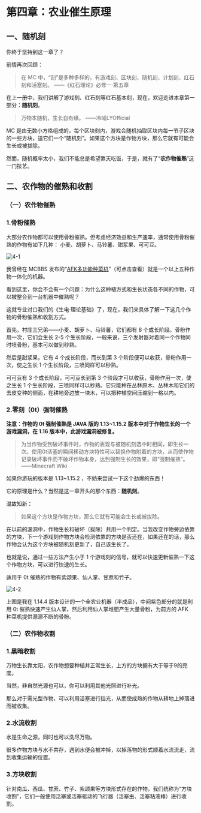 # 第四章：农业催生原理

## 一、随机刻

你终于坚持到这一章了？

前情再次回顾：

> 在 MC 中，“刻”是多种多样的，有游戏刻、区块刻、随机刻、计划刻、红石刻和活塞刻。
> ——《红石理论》必修一·第五章

在上一册中，我们讲解了游戏刻、红石刻等红石基本刻，现在，欢迎走进本章第一部分：**随机刻**。

> 万物本随机，生长自有缘。
> ——冷域LYOfficial

MC 是由无数小方格组成的，每个区块刻内，游戏会随机抽取区块内每一节子区块的一些方块，送它们一个“随机刻”。如果这个方块是作物方块，那么它就有可能会生长或被拔除。

然而，随机概率太小，我们不能总是希望靠天吃饭，于是，就有了“**农作物催熟**”这一门技艺。

## 二、农作物的催熟和收割

### （一）农作物催熟

### 1.骨粉催熟

大部分农作物都可以使用骨粉催熟。但考虑经济效益和生产速率，通常使用骨粉催熟的作物有如下几种：
小麦、胡萝卜、马铃薯、甜浆果、可可豆。

![4-1](https://attachment.mcbbs.net/data/myattachment/forum/202312/01/232217khl9bjhlhcmp9818.png)

我曾经在 MCBBS 发布的“[AFK多功能种菜机](https://www.mcbbs.net/thread-1347870-1-1.html)”（可点击查看）就是一个以上五种作物一体化的机器。

看到这里，你会不会有一个问题：为什么这种植方式和生长状态各不同的作物，可以被整合到一台机器中催熟呢？

这就专业对口我们的《生电·理论基础》了，现在，我们来具体了解一下这几个作物的骨粉催熟和收割方式。

首先，村庄三兄弟——小麦、胡萝卜、马铃薯，它们都有 8 个成长阶段。骨粉作用一次，它们会生长 2-5 个生长阶段，一般来说，三个发射器对着同一个作物同时喷骨粉，基本可以做到秒熟。

然后是甜浆果，它有 4 个成长阶段，而长到第 3 个阶段便可以收获，骨粉作用一次，使之生长 1 个生长阶段，三喷同样可以秒熟。

可可豆有 3 个成长阶段，可可豆长到第 3 个阶段才可以收获，骨粉作用一次，使之生长 1 个生长阶段，三喷同样可以秒熟。它只能种在丛林原木、丛林木和它们的去皮变种的侧面，在耕地旁边放一块木，可以把种植空间压缩到一格以内。

### 2.零刻（0t）强制催熟

**注意：作物的 0t 强制催熟是 JAVA 版的 1.13~1.15.2 版本中对于作物生长的一个游戏漏洞，在 1.16 版本中，此游戏漏洞被修复。**

> 为当作物受到破坏事件时，作物的表现与被随机刻选中时相同，即生长一次。使用0t活塞的瞬间移动方块特性可以替换作物附着的方块，从而使作物记录破坏事件而不破坏作物本身，达到强制生长的效果，即“强制催熟”。
> ——Minecraft Wiki

如果你游玩的版本是 1.13~1.15.2 ，不妨来尝试一下这个劲爆的东西！

它的原理是什么？当然是这一章开头的那个东西：**随机刻**。

温故知新：
> 如果这个方块是作物方块，那么它就有可能会生长或被拔除。

在以前的漏洞中，作物生长和破坏（拔除）共用一个判定。当我改变作物旁边依靠的方块，下一个游戏刻作物方块会检测依靠的方块是否还在，如果还在的话，那么作物会认为这个方块被随机刻更新了，自己该生长了。

也就是说，通过一些方法产生小于 1 个游戏刻的信号，就可以快速更新催熟一下这个作物方块，可以进行快速的生长。

适用于 0t 催熟的作物有紫颂果、仙人掌、甘蔗和竹子。

![4-2](https://attachment.mcbbs.net/data/myattachment/forum/202312/01/232219y0ms0ac8imkmjk2v.png)

上图是我在 1.14.4 版本设计的一个全农业机器（半成品），中间紫色部分的就是利用 0t 催熟快速产生仙人掌，然后利用仙人掌堆肥产生大量骨粉，为前方的 AFK 种菜机提供源源不断的骨粉。

### （二）农作物收割

### 1.黑暗收割

万物生长靠太阳，农作物想要种植并正常生长，上方的方块拥有大于等于9的亮度。

当然，非自然光源也可以，你可以利用其他光照进行补光。

那么对于需光型作物，可以利用活塞进行挡光，从而使成熟的作物从耕地上掉落进而被收集。

### 2.水流收割

水是生命之源，同时也可以洗尽万物。

很多作物方块与水不共存，遇到水便会被冲掉，以掉落物的形式顺着水流流走，流到收集运输的位置。

### 3.方块收割

针对南瓜、西瓜、甘蔗、竹子、紫颂果等方块形式存在的作物，我们统称为“方块收割”，它们一般使用活塞或活塞驱动的飞行器（活塞虫、活塞粘液棒）进行收割。
